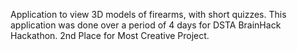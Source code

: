 Application to view 3D models of firearms, with short quizzes. This application was done over a period of 4 days for DSTA BrainHack Hackathon. 2nd Place for Most Creative Project.
